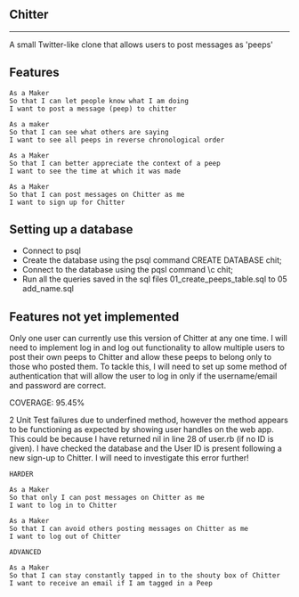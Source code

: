 Chitter
--------------------
--------------------

A small Twitter-like clone that allows users to post messages as 'peeps'

Features
--------

```
As a Maker
So that I can let people know what I am doing
I want to post a message (peep) to chitter

As a maker
So that I can see what others are saying
I want to see all peeps in reverse chronological order

As a Maker
So that I can better appreciate the context of a peep
I want to see the time at which it was made

As a Maker
So that I can post messages on Chitter as me
I want to sign up for Chitter
```


Setting up a database
----------------------

* Connect to psql
* Create the database using the psql command CREATE DATABASE chit;
* Connect to the database using the pqsl command \c chit;
* Run all the queries saved in the sql files 01_create_peeps_table.sql to 05 add_name.sql

Features not yet implemented
-----------------------------

Only one user can currently use this version of Chitter at any one time. I will need to implement log in and log out functionality to allow multiple users to post their own peeps to Chitter and allow these peeps to belong only to those who posted them. To tackle this, I will need to set up some method of authentication that will allow the user to log in only if the username/email and password are correct.

COVERAGE:  95.45%

2 Unit Test failures due to underfined method, however the method appears to be functioning as expected by showing user handles on the web app. This could be because I have returned nil in line 28 of user.rb (if no ID is given). I have checked the database and the User ID is present following a new sign-up to Chitter. I will need to investigate this error further!

```
HARDER

As a Maker
So that only I can post messages on Chitter as me
I want to log in to Chitter

As a Maker
So that I can avoid others posting messages on Chitter as me
I want to log out of Chitter

ADVANCED

As a Maker
So that I can stay constantly tapped in to the shouty box of Chitter
I want to receive an email if I am tagged in a Peep
```
